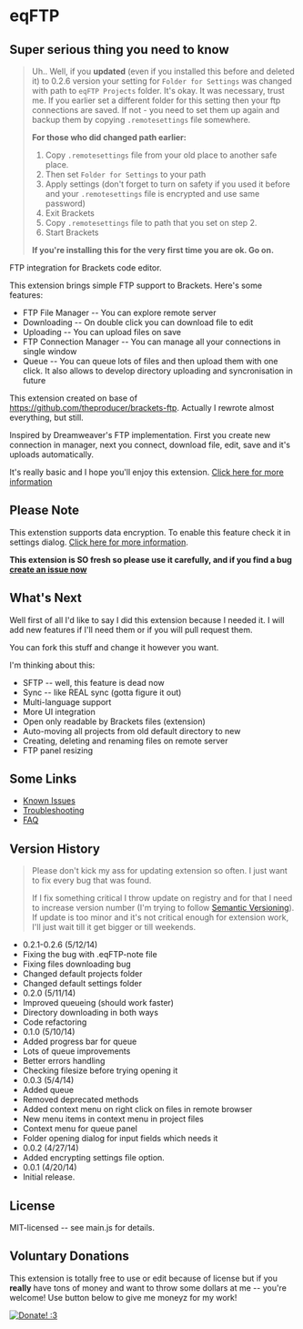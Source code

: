 eqFTP
=====

## Super serious thing you need to know

> Uh.. Well, if you **updated** (even if you installed this before and deleted it) to 0.2.6 version your setting for `Folder for Settings` was changed with path to `eqFTP Projects` folder.
> It's okay. It was necessary, trust me. If you earlier set a different folder for this setting then your ftp connections are saved. If not - you need to set them up again and backup them by copying `.remotesettings` file somewhere.
> 
> **For those who did changed path earlier:**
>  1. Copy `.remotesettings` file from your old place to another safe place.
>  2. Then set `Folder for Settings` to your path
>  3. Apply settings (don't forget to turn on safety if you used it before and your `.remotesettings` file is encrypted and use same password)
>  4. Exit Brackets
>  5. Copy `.remotesettings` file to path that you set on step 2.
>  6. Start Brackets
> 
> **If you're installing this for the very first time you are ok. Go on.**

FTP integration for Brackets code editor.

This extension brings simple FTP support to Brackets.
Here's some features:

* FTP File Manager -- You can explore remote server
* Downloading -- On double click you can download file to edit
* Uploading -- You can upload files on save
* FTP Connection Manager -- You can manage all your connections in single window
* Queue -- You can queue lots of files and then upload them with one click. It also allows to develop directory uploading and syncronisation in future 

This extension created on base of https://github.com/theproducer/brackets-ftp. Actually I rewrote almost everything, but still. 

Inspired by Dreamweaver's FTP implementation. First you create new connection in manager, next you connect, download file, edit, save and it's uploads automatically.

It's really basic and I hope you'll enjoy this extension. [Click here for more information](https://github.com/Equals182/eqFTP/wiki)

## Please Note

This extenstion supports data encryption. To enable this feature check it in settings dialog. [Click here for more information](https://github.com/Equals182/eqFTP/wiki/Setting-Up#start).

**This extension is SO fresh so please use it carefully, and if you find a bug [create an issue now](https://github.com/Equals182/eqFTP/issues/new)**

## What's Next

Well first of all I'd like to say I did this extension because I needed it. I will add new features if I'll need them or if you will pull request them.

You can fork this stuff and change it however you want.

I'm thinking about this:

* SFTP -- well, this feature is dead now
* Sync -- like REAL sync (gotta figure it out)
* Multi-language support
* More UI integration
* Open only readable by Brackets files (extension)
* Auto-moving all projects from old default directory to new
* Creating, deleting and renaming files on remote server
* FTP panel resizing

## Some Links

- [Known Issues](https://github.com/Equals182/eqFTP/issues?state=open)
- [Troubleshooting](https://github.com/Equals182/eqFTP/wiki/1.5-Troubleshooting)
- [FAQ](https://github.com/Equals182/eqFTP/wiki/1.6-Frequently-Asked-Questions)

## Version History

>Please don't kick my ass for updating extension so often. I just want to fix every bug that was found.
>
>If I fix something critical I throw update on registry and for that I need to increase version number (I'm trying to follow [Semantic Versioning](http://semver.org/)). If update is too minor and it's not critical enough for extension work, I'll just wait till it get bigger or till weekends.

* 0.2.1-0.2.6 (5/12/14) 
 * Fixing the bug with .eqFTP-note file
 * Fixing files downloading bug
 * Changed default projects folder
 * Changed default settings folder
* 0.2.0 (5/11/14)
 * Improved queueing (should work faster)
 * Directory downloading in both ways
 * Code refactoring
* 0.1.0 (5/10/14)
 * Added progress bar for queue
 * Lots of queue improvements
 * Better errors handling
 * Checking filesize before trying opening it
* 0.0.3 (5/4/14)
 * Added queue
 * Removed deprecated methods
 * Added context menu on right click on files in remote browser
 * New menu items in context menu in project files
 * Context menu for queue panel
 * Folder opening dialog for input fields which needs it
* 0.0.2 (4/27/14)
 * Added encrypting settings file option.
* 0.0.1 (4/20/14)
 * Initial release.

## License

MIT-licensed -- see main.js for details.

## Voluntary Donations

This extension is totally free to use or edit because of license but if you **really** have tons of money and want to throw some dollars at me -- you're welcome! Use button below to give me moneyz for my work!

[![Donate! :3](https://pp.vk.me/c617327/v617327212/806b/DPUcVE7PTRQ.jpg)](https://www.paypal.com/cgi-bin/webscr?cmd=_s-xclick&hosted_button_id=XNJ33D53AR9JJ)
